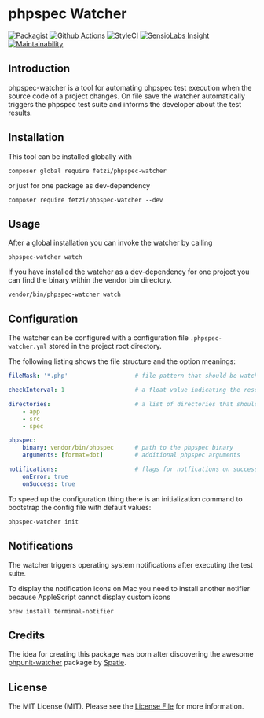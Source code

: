 # phpspec Watcher

[![Packagist](https://img.shields.io/packagist/v/fetzi/phpspec-watcher.svg?style=flat-square)](https://packagist.org/packages/fetzi/phpspec-watcher)
[![Github Actions](https://github.com/fetzi/phpspec-watcher/workflows/Build/badge.svg)](https://github.com/fetzi/phpspec-watcher/actions)
[![StyleCI](https://styleci.io/repos/102859380/shield?branch=master)](https://styleci.io/repos/102859380)
[![SensioLabs Insight](https://img.shields.io/sensiolabs/i/fe3f8dba-15da-4527-a333-1a392d10673d.svg?style=flat-square)](https://insight.sensiolabs.com/projects/fe3f8dba-15da-4527-a333-1a392d10673d)
[![Maintainability](https://api.codeclimate.com/v1/badges/a16e78089225f977d475/maintainability)](https://codeclimate.com/github/fetzi/phpspec-watcher/maintainability)


## Introduction
phpspec-watcher is a tool for automating phpspec test execution when the source code of a project changes. On file save the watcher automatically triggers the phpspec test suite and informs the developer about the test results.

## Installation
This tool can be installed globally with

```
composer global require fetzi/phpspec-watcher
```

or just for one package as dev-dependency

```
composer require fetzi/phpspec-watcher --dev
```

## Usage
After a global installation you can invoke the watcher by calling

```
phpspec-watcher watch
```

If you have installed the watcher as a dev-dependency for one project you can find the binary within the vendor bin directory.

```
vendor/bin/phpspec-watcher watch
```

## Configuration
The watcher can be configured with a configuration file `.phpspec-watcher.yml` stored in the project root directory.

The following listing shows the file structure and the option meanings:

```yml
fileMask: '*.php'                   # file pattern that should be watched

checkInterval: 1                    # a float value indicating the resource check interval

directories:                        # a list of directories that should be watched
    - app
    - src
    - spec

phpspec:
    binary: vendor/bin/phpspec      # path to the phpspec binary
    arguments: [format=dot]         # additional phpspec arguments

notifications:                      # flags for notfications on success and on error
    onError: true
    onSuccess: true

```

To speed up the configuration thing there is an initialization command to bootstrap the config file with default values:

```
phpspec-watcher init
```

## Notifications
The watcher triggers operating system notifications after executing the test suite.

To display the notification icons on Mac you need to install another notifier because AppleScript cannot display custom icons

```
brew install terminal-notifier
```

## Credits
The idea for creating this package was born after discovering the awesome [phpunit-watcher](https://github.com/spatie/phpunit-watcher) package by [Spatie](https://spatie.be).

## License

The MIT License (MIT). Please see the [License File](LICENSE) for more information.
